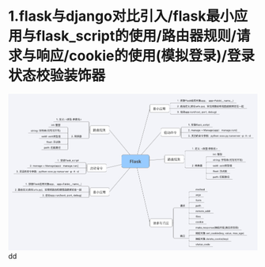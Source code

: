 # 1.flask与django对比引入/flask最小应用与flask_script的使用/路由器规则/请求与响应/cookie的使用(模拟登录)/登录状态校验装饰器

![](https://github.com/hetanglinlin/-flask/blob/master/images/%E6%80%9D%E7%BB%B4%E5%AF%BC%E5%9B%BE/day01.png)
dd